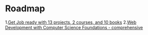 # Roadmap

1.[Get Job ready with 13 projects, 2 courses, and 10 books](https://github.com/P1xt/p1xt-guides/blob/master/job-ready.md) 2.[Web Development with Computer Science Foundations - comprehensive](https://github.com/P1xt/p1xt-guides/blob/master/wd-cs.md)

